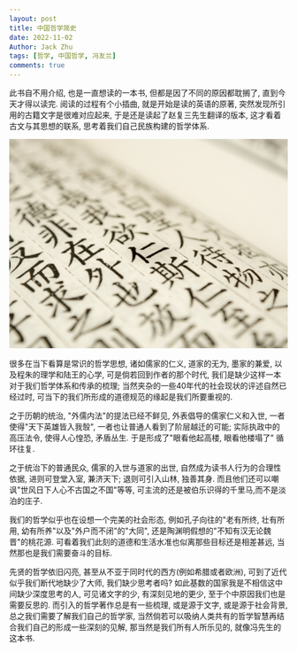 ```yaml
---
layout: post
title: 中国哲学简史
date: 2022-11-02
Author: Jack Zhu
tags: [哲学, 中国哲学, 冯友兰]
comments: true
---
```


此书自不用介绍, 也是一直想读的一本书, 但都是因了不同的原因都耽搁了,
直到今天才得以读完. 阅读的过程有个小插曲, 就是开始是读的英语的原著,
突然发现所引用的古籍文字是很难对应起来, 于是还是读起了赵复三先生翻译的版本,
这才看着古文与其思想的联系, 思考着我们自己民族构建的哲学体系.

![confucious](../assets/images/confucius2.png)

很多在当下看算是常识的哲学思想, 诸如儒家的仁义, 道家的无为, 墨家的兼爱,
以及程朱的理学和陆王的心学, 可是倘若回到作者的那个时代,
我们是缺少这样一本对于我们哲学体系和传承的梳理;
当然夹杂的一些40年代的社会现状的评述自然已经过时,
可当下的我们所形成的道德规范的缘起是我们所要重视的.

之于历朝的统治, "外儒内法"的提法已经不鲜见, 外表倡导的儒家仁义和入世,
一者使得"天下英雄皆入我彀", 一者也让普通人看到了阶层越迁的可能;
实际执政中的高压法令, 使得人心惶恐, 矛盾丛生.
于是形成了"眼看他起高楼, 眼看他楼塌了" 循环往复.

之于统治下的普通民众, 儒家的入世与道家的出世, 自然成为读书人行为的合理性依据,
进则可登堂入室, 兼济天下; 退则可引入山林, 独善其身.
而且他们还可以嘲讽"世风日下人心不古国之不国"等等,
可主流的还是被伯乐识得的千里马,而不是淡泊的庄子. 

我们的哲学似乎也在设想一个完美的社会形态, 例如孔子向往的"老有所终, 壮有所用,
幼有所养"以及"外户而不闭"的"大同", 还是陶渊明假想的"不知有汉无论魏晋"的桃花源.
可看着我们此刻的道德和生活水准也似离那些目标还是相差甚远,
当然那也是我们需要奋斗的目标.

先贤的哲学依旧闪亮, 甚至从不亚于同时代的西方(例如希腊或者欧洲),
可到了近代似乎我们断代地缺少了大师, 我们缺少思考者吗?
如此基数的国家我是不相信这中间缺少深度思考的人, 可见诸文字的少,
有深刻见地的更少, 至于个中原因我们也是需要反思的.
而引入的哲学著作总是有一些梳理, 或是源于文字, 或是源于社会背景,
总之我们需要了解我们自己的哲学家,
当然倘若可以吸纳人类共有的哲学智慧再结合我们自己的形成一些深刻的见解,
那当然是我们所有人所乐见的, 就像冯先生的这本书.

